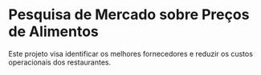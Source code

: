 # Pesquisa de Mercado sobre Preços de Alimentos
Este projeto visa identificar os melhores fornecedores e reduzir os custos operacionais dos restaurantes.
